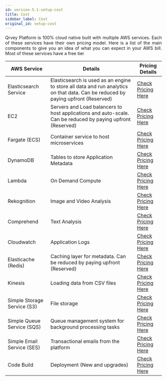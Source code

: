 ```yaml
---
id: version-5.1-setup-cost
title: Cost
sidebar_label: Cost
original_id: setup-cost
---
```


<div style="text-align: justify">

Qrvey Platform is 100% cloud native built with multiple AWS services. Each of these services have their own pricing model. Here is a list of the main components to give you an idea of what you can expect in your AWS bill. Most of these services have a free tier

| AWS Service | Details | Pricing Details |
| --- | --- | --- |
| Elasticsearch Service | Elasticsearch is used as an engine to store all data and run analytics on that data. Can be reduced by paying upfront (Reserved) | [Check Pricing Here](https://aws.amazon.com/elasticsearch-service/pricing/) |
| EC2 | Servers and Load balancers to host applications and auto-scale. Can be reduced by paying upfront (Reserved) | [Check Pricing Here](https://aws.amazon.com/ec2/pricing/) |
| Fargate (ECS) | Container service to host microservices | [Check Pricing Here](https://aws.amazon.com/fargate/pricing/) |
| DynamoDB | Tables to store Application Metadata | [Check Pricing Here](https://aws.amazon.com/dynamodb/pricing/on-demand/) |
| Lambda | On Demand Compute | [Check Pricing Here](https://aws.amazon.com/lambda/pricing/) |
| Rekognition | Image and Video Analysis | [Check Pricing Here](https://aws.amazon.com/rekognition/pricing/) |
| Comprehend | Text Analysis | [Check Pricing Here](https://aws.amazon.com/comprehend/pricing/) |
| Cloudwatch | Application Logs | [Check Pricing Here](https://aws.amazon.com/cloudwatch/pricing/) |
| Elasticache (Redis) | Caching layer for metadata. Can be reduced by paying upfront (Reserved) | [Check Pricing Here](https://aws.amazon.com/elasticache/pricing/) | 
| Kinesis | Loading data from CSV files | [Check Pricing Here](https://aws.amazon.com/kinesis/data-streams/pricing/) |
| Simple Storage Service (S3) | File storage | [Check Pricing Here](https://aws.amazon.com/s3/pricing/) |
| Simple Queue Service (SQS) | Queue management system for background processing tasks | [Check Pricing Here](https://aws.amazon.com/sqs/pricing/) |
| Simple Email Service (SES) | Transactional emails from the platform | [Check Pricing Here](https://aws.amazon.com/ses/pricing/) |
| Code Build | Deployment (New and upgrades) | [Check Pricing Here](https://aws.amazon.com/codebuild/pricing/) |